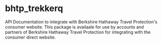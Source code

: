 # bhtp_trekkerq
API Documentation to integrate with Berkshire Hathaway Travel Protection's consumer website. This package is availaale for use by accounts and partners of Berkshire Hathaway Travel Protection for integrating with the consumer direct website.
